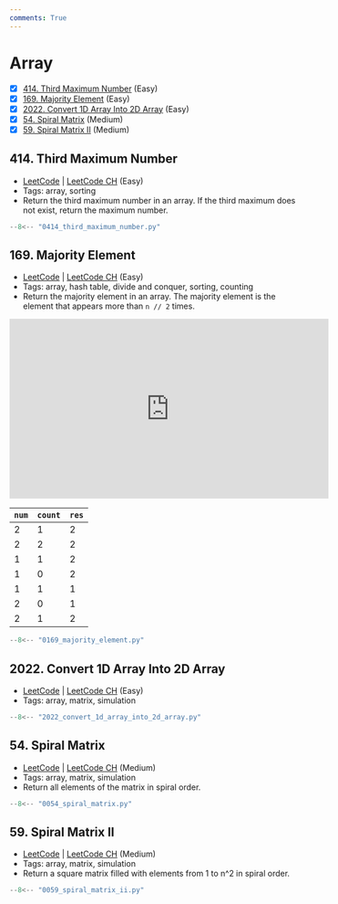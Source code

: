 ```yaml
---
comments: True
---
```


# Array

- [x] [414. Third Maximum Number](https://leetcode.cn/problems/third-maximum-number/) (Easy)
- [x] [169. Majority Element](https://leetcode.cn/problems/majority-element/) (Easy)
- [x] [2022. Convert 1D Array Into 2D Array](https://leetcode.cn/problems/convert-1d-array-into-2d-array/) (Easy)
- [x] [54. Spiral Matrix](https://leetcode.cn/problems/spiral-matrix/) (Medium)
- [x] [59. Spiral Matrix II](https://leetcode.cn/problems/spiral-matrix-ii/) (Medium)

## 414. Third Maximum Number

-   [LeetCode](https://leetcode.com/problems/third-maximum-number/) | [LeetCode CH](https://leetcode.cn/problems/third-maximum-number/) (Easy)
-   Tags: array, sorting
-   Return the third maximum number in an array. If the third maximum does not exist, return the maximum number.

```python title="414. Third Maximum Number - Python Solution"
--8<-- "0414_third_maximum_number.py"
```

## 169. Majority Element

-   [LeetCode](https://leetcode.com/problems/majority-element/) | [LeetCode CH](https://leetcode.cn/problems/majority-element/) (Easy)
-   Tags: array, hash table, divide and conquer, sorting, counting
-   Return the majority element in an array. The majority element is the element that appears more than `n // 2` times.

<iframe width="560" height="315" src="https://www.youtube.com/embed/7pnhv842keE?si=fBYlNfKzdkiLgkF1" title="YouTube video player" frameborder="0" allow="accelerometer; autoplay; clipboard-write; encrypted-media; gyroscope; picture-in-picture; web-share" referrerpolicy="strict-origin-when-cross-origin" allowfullscreen></iframe>

| `num` | `count` | `res` |
| ----- | ------- | ----- |
| 2     | 1       | 2     |
| 2     | 2       | 2     |
| 1     | 1       | 2     |
| 1     | 0       | 2     |
| 1     | 1       | 1     |
| 2     | 0       | 1     |
| 2     | 1       | 2     |

```python title="169. Majority Element - Python Solution"
--8<-- "0169_majority_element.py"
```

## 2022. Convert 1D Array Into 2D Array

-   [LeetCode](https://leetcode.com/problems/convert-1d-array-into-2d-array/) | [LeetCode CH](https://leetcode.cn/problems/convert-1d-array-into-2d-array/) (Easy)
-   Tags: array, matrix, simulation

```python title="2022. Convert 1D Array Into 2D Array - Python Solution"
--8<-- "2022_convert_1d_array_into_2d_array.py"
```

## 54. Spiral Matrix

-   [LeetCode](https://leetcode.com/problems/spiral-matrix/) | [LeetCode CH](https://leetcode.cn/problems/spiral-matrix/) (Medium)
-   Tags: array, matrix, simulation
-   Return all elements of the matrix in spiral order.

```python title="54. Spiral Matrix - Python Solution"
--8<-- "0054_spiral_matrix.py"
```

## 59. Spiral Matrix II

-   [LeetCode](https://leetcode.com/problems/spiral-matrix-ii/) | [LeetCode CH](https://leetcode.cn/problems/spiral-matrix-ii/) (Medium)
-   Tags: array, matrix, simulation
-   Return a square matrix filled with elements from 1 to n^2 in spiral order.

```python title="59. Spiral Matrix II - Python Solution"
--8<-- "0059_spiral_matrix_ii.py"
```
